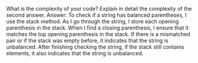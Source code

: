 What is the complexity of your code? Explain in detail the complexity of the second answer. Answer: To check if a string has balanced parentheses, I use the stack method. As I go through the string, I store each opening parenthesis in the stack. When I find a closing parenthesis, I ensure that it matches the top opening parenthesis in the stack. If there is a mismatched pair or if the stack was empty before, it indicates that the string is unbalanced. After finishing checking the string, if the stack still contains elements, it also indicates that the string is unbalanced.

